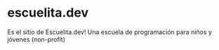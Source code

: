 # escuelita.dev
Es el sitio de Escuelita.dev! Una escuela de programación para niños y jóvenes (non-profit)
